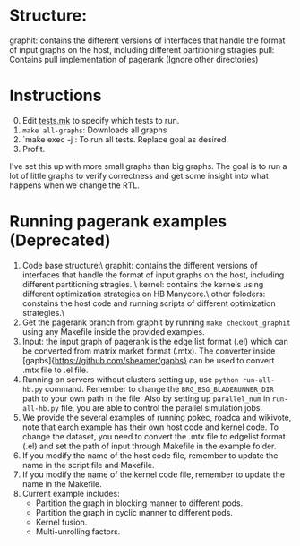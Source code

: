
# Structure:
   graphit: contains the different versions of interfaces that handle the format of input graphs on the host, including different partitioning stragies
   pull: Contains pull implementation of pagerank
   (Ignore other directories)


# Instructions

0. Edit [tests.mk](tests.mk) to specify which tests to run.
1. `make all-graphs`: Downloads all graphs
2. `make exec -j <parallel jobs>: To run all tests. Replace goal as desired.
3. Profit.

I've set this up with more small graphs than big graphs. The goal is
to run a lot of little graphs to verify correctness and get some
insight into what happens when we change the RTL.



# Running pagerank examples (Deprecated)
1. Code base structure:\\
   graphit: contains the different versions of interfaces that handle the format of input graphs on the host, including different partitioning stragies. \\
   kernel: contains the kernels using different optimization strategies on HB Manycore.\\
   other foloders: constains the host code and running scripts of different optimization strategies.\\
2. Get the pagerank branch from graphit by running `make checkout_graphit` using any Makefile inside the provided examples.
3. Input: the input graph of pagerank is the edge list format (.el) which can be converted from matrix market format (.mtx). The converter inside [gapbs]{https://github.com/sbeamer/gapbs} can be used to convert .mtx file to .el file.
4. Running on servers without clusters setting up, use `python run-all-hb.py` command. Remember to change the `BRG_BSG_BLADERUNNER_DIR` path to your own path in the file. Also by setting up `parallel_num` in `run-all-hb.py` file, you are able to control the parallel simulation jobs.
5. We provide the several examples of running pokec, roadca and wikivote, note that earch example has their own host code and kernel code. To change the dataset, you need to convert the .mtx file to edgelist format (.el) and set the path of input through Makefile in the example folder.
6. If you modify the name of the host code file, remember to update the name in the script file and Makefile. 
7. If you modify the name of the kernel code file, remember to update the name in the Makefile.
8. Current example includes:
   - Partition the graph in blocking manner to different pods.
   - Partition the graph in cyclic manner to different pods.
   - Kernel fusion.
   - Multi-unrolling factors.

 

